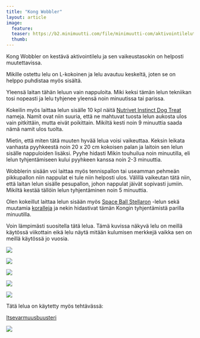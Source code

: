 ```yaml
---
title: "Kong Wobbler"
layout: article
image:
  feature:
  teaser: https://b2.minimuutti.com/file/minimuutti-com/aktivointilelut/kongit/DSC12971-245px.jpg
  thumb:
---
```


Kong Wobbler on kestävä aktivointilelu ja sen vaikeustasokin on helposti muutettavissa.

Mikille ostettu lelu on L-kokoinen ja lelu avautuu keskeltä, joten se on helppo puhdistaa myös sisältä.

Yleensä laitan tähän leluun vain nappuloita. Miki keksi tämän lelun tekniikan tosi nopeasti ja lelu tyhjenee yleensä noin minuutissa tai parissa.

Kokeilin myös laittaa lelun sisälle 10 kpl näitä [Nutrivet Instinct Dog Treat](http://clk.tradedoubler.com/click?p(210840)a(2526211)g(19927404)url(http://www.zooplus.fi/shop/koirat/luut/nutrivet)) nameja. Namit ovat niin suuria, että ne mahtuvat tuosta lelun aukosta ulos vain pitkittäin, mutta eivät poikittain. Mikiltä kesti noin 9 minuuttia saada nämä namit ulos tuolta.

Mietin, että miten tätä muuten hyvää lelua voisi vaikeuttaa. Keksin leikata vanhasta pyyhkeestä noin 20 x 20 cm kokoisen palan ja laitoin sen lelun sisälle nappuloiden lisäksi. Pyyhe hidasti Mikin touhuilua noin minuutilla, eli lelun tyhjentämiseen kului pyyhkeen kanssa noin 2-3 minuuttia.

Wobblerin sisään voi laittaa myös tennispallon tai useamman pehmeän pikkupallon niin nappulat ei tule niin helposti ulos. Välillä vaikeutan tätä niin, että laitan lelun sisälle pesupallon, johon nappulat jäivät sopivasti jumiin. Mikiltä kestää tällöin lelun tyhjentäminen noin 5 minuuttia.

Olen kokeillut laittaa lelun sisään myös [Space Ball Stellaron](/aktivointilelut/space-ball-stellaron/) -lelun sekä muutamia [koralleja](/aktivointi/korallit/) ja nekin hidastivat tämän Kongin tyhjentämistä parilla minuutilla.

Voin lämpimästi suositella tätä lelua. Tämä kuvissa näkyvä lelu on meillä käytössä viikottain eikä lelu näytä mitään kulumisen merkkejä vaikka sen on meillä käytössä jo vuosia.

![](https://b2.minimuutti.com/file/minimuutti-com/aktivointilelut/kongit/DSC12846_2-800px.jpg)

![](https://b2.minimuutti.com/file/minimuutti-com/aktivointilelut/kongit/DSC12971_2-800px.jpg)

![](https://b2.minimuutti.com/file/minimuutti-com/aktivointilelut/kongit/DSC57921-800px.jpg)

![](https://b2.minimuutti.com/file/minimuutti-com/aktivointilelut/kongit/DS41310-800px.jpg)

![](https://b2.minimuutti.com/file/minimuutti-com/aktivointilelut/kongit/DS60245-800px.jpg)

Tätä lelua on käytetty myös tehtävässä: 

[Itsevarmuusbuusteri](/aktivointi/itsevarmuusbuusteri/)

[![](https://b2.minimuutti.com/file/minimuutti-com/aktivointi/itsevarmuusbuusteri/DS33929-800px.jpg)](/aktivointi/itsevarmuusbuusteri/)
